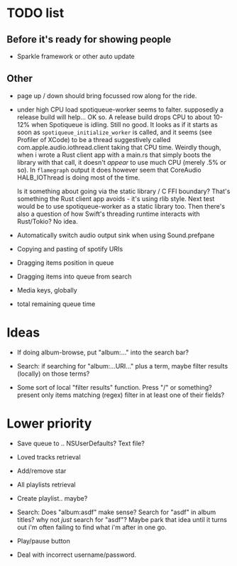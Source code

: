 # TODO list

## Before it's ready for showing people

* Sparkle framework or other auto update


## Other

* page up / down should bring focussed row along for the ride.

* under high CPU load spotiqueue-worker seems to falter.  supposedly a
  release build will help... OK so. A release build drops CPU to about
  10-12% when Spotiqueue is idling.  Still no good.  It looks as if it
  starts as soon as `spotiqueue_initialize_worker` is called, and it
  seems (see Profiler of XCode) to be a thread suggestively called
  com.apple.audio.iothread.client taking that CPU time.  Weirdly
  though, when i wrote a Rust client app with a main.rs that simply
  boots the library with that call, it doesn't _appear_ to use much
  CPU (merely .5% or so).  In `flamegraph` output it does however seem
  that CoreAudio HALB_IOThread is doing most of the time.

  Is it something about going via the static library / C FFI boundary?
  That's something the Rust client app avoids - it's using rlib
  style.  Next test would be to use spotiqueue-worker as a static
  library too.  Then there's also a question of how Swift's threading
  runtime interacts with Rust/Tokio?  No idea.

* Automatically switch audio output sink when using Sound.prefpane

* Copying and pasting of spotify URIs
* Dragging items position in queue
* Dragging items into queue from search

* Media keys, globally

* total remaining queue time

# Ideas

* If doing album-browse, put "album:..." into the search bar?

* Search: if searching for "album:...URI..." plus a term, maybe filter results (locally) on those terms?

* Some sort of local "filter results" function.  Press "/" or something?
  present only items matching (regex) filter in at least one of their fields?


# Lower priority

* Save queue to .. NSUserDefaults? Text file?

* Loved tracks retrieval
* Add/remove star

* All playlists retrieval
* Create playlist.. maybe?

* Search: Does "album:asdf" make sense? Search for "asdf" in album titles?  why not _just_ search for "asdf"?  Maybe park that idea until it turns out i'm often failing to find what i'm after in one go.

* Play/pause button

* Deal with incorrect username/password.
